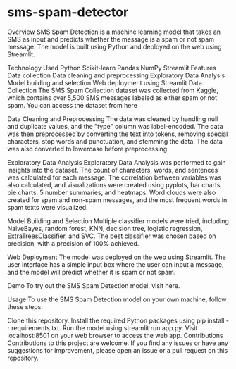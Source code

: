 # sms-spam-detector
Overview
SMS Spam Detection is a machine learning model that takes an SMS as input and predicts whether the message is a spam or not spam message. The model is built using Python and deployed on the web using Streamlit.

Technology Used
Python
Scikit-learn
Pandas
NumPy
Streamlit
Features
Data collection
Data cleaning and preprocessing
Exploratory Data Analysis
Model building and selection
Web deployment using Streamlit
Data Collection
The SMS Spam Collection dataset was collected from Kaggle, which contains over 5,500 SMS messages labeled as either spam or not spam. You can access the dataset from here

Data Cleaning and Preprocessing
The data was cleaned by handling null and duplicate values, and the "type" column was label-encoded. The data was then preprocessed by converting the text into tokens, removing special characters, stop words and punctuation, and stemming the data. The data was also converted to lowercase before preprocessing.

Exploratory Data Analysis
Exploratory Data Analysis was performed to gain insights into the dataset. The count of characters, words, and sentences was calculated for each message. The correlation between variables was also calculated, and visualizations were created using pyplots, bar charts, pie charts, 5 number summaries, and heatmaps. Word clouds were also created for spam and non-spam messages, and the most frequent words in spam texts were visualized.

Model Building and Selection
Multiple classifier models were tried, including NaiveBayes, random forest, KNN, decision tree, logistic regression, ExtraTreesClassifier, and SVC. The best classifier was chosen based on precision, with a precision of 100% achieved.

Web Deployment
The model was deployed on the web using Streamlit. The user interface has a simple input box where the user can input a message, and the model will predict whether it is spam or not spam.

Demo
To try out the SMS Spam Detection model, visit here.

Usage
To use the SMS Spam Detection model on your own machine, follow these steps:

Clone this repository.
Install the required Python packages using
pip install -r requirements.txt.
Run the model using
streamlit run app.py.
Visit localhost:8501 on your web browser to access the web app.
Contributions
Contributions to this project are welcome. If you find any issues or have any suggestions for improvement, please open an issue or a pull request on this repository.
